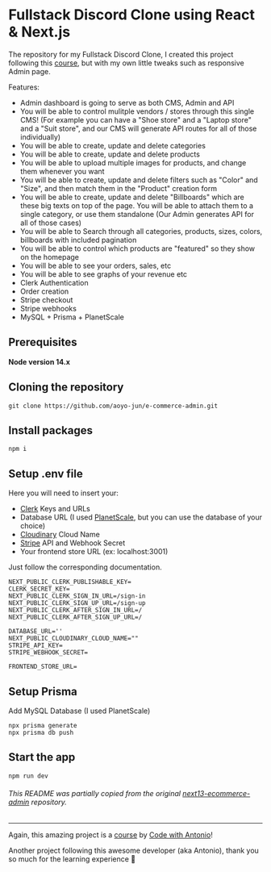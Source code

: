 # Fullstack Discord Clone using React & Next.js

The repository for my Fullstack Discord Clone, I created this project following this [course](https://www.youtube.com/watch?v=5miHyP6lExg), but with my own little tweaks such as responsive Admin page.

Features:

* Admin dashboard is going to serve as both CMS, Admin and API
* You will be able to control mulitple vendors / stores through this single CMS! (For example you can have a "Shoe store" and a "Laptop store" and a "Suit store", and our CMS will generate API routes for all of those individually)
* You will be able to create, update and delete categories
* You will be able to create, update and delete products
* You will be able to upload multiple images for products, and change them whenever you want
* You will be able to create, update and delete filters such as "Color" and "Size", and then match them in the "Product" creation form
* You will be able to create, update and delete "Billboards" which are these big texts on top of the page. You will be able to attach them to a single category, or use them standalone (Our Admin generates API for all of those cases)
* You will be able to Search through all categories, products, sizes, colors, billboards with included pagination
* You will be able to control which products are "featured" so they show on the homepage
* You will be able to see your orders, sales, etc
* You will be able to see graphs of your revenue etc
* Clerk Authentication
* Order creation
* Stripe checkout
* Stripe webhooks
* MySQL + Prisma + PlanetScale

## Prerequisites

**Node version 14.x**

## Cloning the repository
```
git clone https://github.com/aoyo-jun/e-commerce-admin.git
```
## Install packages
```
npm i
```
## Setup .env file
Here you will need to insert your:
* [Clerk](https://clerk.com/) Keys and URLs
* Database URL (I used [PlanetScale](https://planetscale.com/), but you can use the database of your choice)
* [Cloudinary](https://cloudinary.com/) Cloud Name
* [Stripe](https://stripe.com/) API and Webhook Secret
* Your frontend store URL (ex: localhost:3001)

Just follow the corresponding documentation.
```
NEXT_PUBLIC_CLERK_PUBLISHABLE_KEY=
CLERK_SECRET_KEY=
NEXT_PUBLIC_CLERK_SIGN_IN_URL=/sign-in
NEXT_PUBLIC_CLERK_SIGN_UP_URL=/sign-up
NEXT_PUBLIC_CLERK_AFTER_SIGN_IN_URL=/
NEXT_PUBLIC_CLERK_AFTER_SIGN_UP_URL=/

DATABASE_URL=''
NEXT_PUBLIC_CLOUDINARY_CLOUD_NAME=""
STRIPE_API_KEY=
STRIPE_WEBHOOK_SECRET=

FRONTEND_STORE_URL=
```
## Setup Prisma
Add MySQL Database (I used PlanetScale)
```
npx prisma generate
npx prisma db push
```
## Start the app
```
npm run dev
```
###### This README was partially copied from the original [next13-ecommerce-admin](https://github.com/AntonioErdeljac/next13-ecommerce-admin) repository.

___

Again, this amazing project is a [course](https://www.youtube.com/watch?v=5miHyP6lExg) by [Code with Antonio](https://www.youtube.com/@codewithantonio)!

Another project following this awesome developer (aka Antonio), thank you so much for the learning experience 🙏

